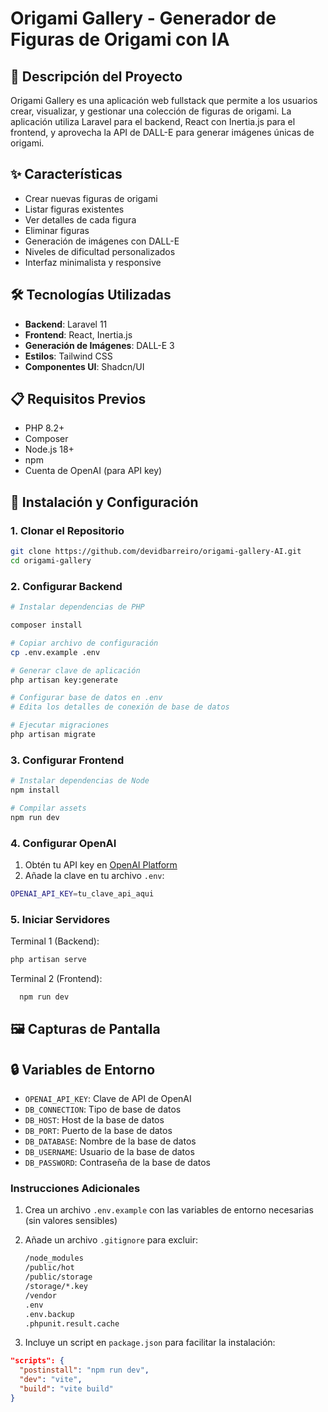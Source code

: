 # Origami Gallery - Generador de Figuras de Origami con IA

## 📝 Descripción del Proyecto

Origami Gallery es una aplicación web fullstack que permite a los usuarios crear, visualizar, y gestionar una colección de figuras de origami. La aplicación utiliza Laravel para el backend, React con Inertia.js para el frontend, y aprovecha la API de DALL-E para generar imágenes únicas de origami.

## ✨ Características

- Crear nuevas figuras de origami
- Listar figuras existentes
- Ver detalles de cada figura
- Eliminar figuras
- Generación de imágenes con DALL-E
- Niveles de dificultad personalizados
- Interfaz minimalista y responsive

## 🛠️ Tecnologías Utilizadas

- **Backend**: Laravel 11
- **Frontend**: React, Inertia.js
- **Generación de Imágenes**: DALL-E 3
- **Estilos**: Tailwind CSS
- **Componentes UI**: Shadcn/UI

## 📋 Requisitos Previos

- PHP 8.2+
- Composer
- Node.js 18+
- npm
- Cuenta de OpenAI (para API key)

## 🚀 Instalación y Configuración

### 1. Clonar el Repositorio

```bash
git clone https://github.com/devidbarreiro/origami-gallery-AI.git
cd origami-gallery
```

### 2. Configurar Backend

```bash
# Instalar dependencias de PHP

composer install

# Copiar archivo de configuración
cp .env.example .env

# Generar clave de aplicación
php artisan key:generate

# Configurar base de datos en .env
# Edita los detalles de conexión de base de datos

# Ejecutar migraciones
php artisan migrate
```

### 3. Configurar Frontend

```bash
# Instalar dependencias de Node
npm install

# Compilar assets
npm run dev
```

### 4. Configurar OpenAI

1. Obtén tu API key en [OpenAI Platform](https://platform.openai.com/)
2. Añade la clave en tu archivo `.env`:

```bash
OPENAI_API_KEY=tu_clave_api_aqui
```

### 5. Iniciar Servidores

Terminal 1 (Backend):

```bash
php artisan serve
```

Terminal 2 (Frontend):

```bash
  npm run dev
```

## 🖼️ Capturas de Pantalla

## 🔒 Variables de Entorno

* `OPENAI_API_KEY`: Clave de API de OpenAI
* `DB_CONNECTION`: Tipo de base de datos
* `DB_HOST`: Host de la base de datos
* `DB_PORT`: Puerto de la base de datos
* `DB_DATABASE`: Nombre de la base de datos
* `DB_USERNAME`: Usuario de la base de datos
* `DB_PASSWORD`: Contraseña de la base de datos

### Instrucciones Adicionales

1. Crea un archivo `.env.example` con las variables de entorno necesarias (sin valores sensibles)
2. Añade un archivo `.gitignore` para excluir:

   ```bash
   /node_modules
   /public/hot
   /public/storage
   /storage/*.key
   /vendor
   .env
   .env.backup
   .phpunit.result.cache
   ```
3. Incluye un script en `package.json` para facilitar la instalación:

```json
"scripts": {
  "postinstall": "npm run dev",
  "dev": "vite",
  "build": "vite build"
}
```
